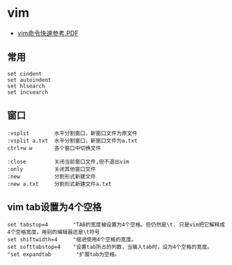 # vim

* [vim命令快速参考.PDF](vim命令快速参考.PDF)

## 常用

```vim
set cindent
set autoindent
set hlsearch
set incsearch
```

## 窗口

```vim
:vsplit        水平分割窗口，新窗口文件为原文件
:vsplit a.txt  水平分割窗口，新窗口文件为a.txt
ctrl+w w       各个窗口中切换文件

:close         关闭当前窗口文件,但不退出vim
:only          关闭其他窗口文件
:new           分割形式新建文件
:new a.txt     分割形式新建文件a.txt
```

## vim tab设置为4个空格

```vim
set tabstop=4        "TAB的宽度被设置为4个空格。但仍然是\t. 只是vim把它解释成4个空格宽度，用别的编辑器还是\t符号
set shiftwidth=4     "缩进使用4个空格的宽度。
set softtabstop=4    "设置tab所占的列数，当输入tab时，设为4个空格的宽度。
"set expandtab        "扩展tab为空格。
```